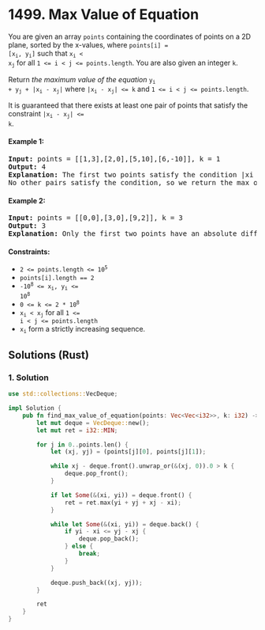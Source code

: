 # 1499. Max Value of Equation
You are given an array `points` containing the coordinates of points on a 2D plane, sorted by the x-values, where <code>points[i] = [x<sub>i</sub>, y<sub>i</sub>]</code> such that <code>x<sub>i</sub> < x<sub>j</sub></code> for all `1 <= i < j <= points.length`. You are also given an integer `k`.

Return *the maximum value of the equation* <code>y<sub>i</sub> + y<sub>j</sub> + |x<sub>i</sub> - x<sub>j</sub>|</code> where <code>|x<sub>i</sub> - x<sub>j</sub>| <= k</code> and `1 <= i < j <= points.length`.

It is guaranteed that there exists at least one pair of points that satisfy the constraint <code>|x<sub>i</sub> - x<sub>j</sub>| <= k</code>.

#### Example 1:
<pre>
<strong>Input:</strong> points = [[1,3],[2,0],[5,10],[6,-10]], k = 1
<strong>Output:</strong> 4
<strong>Explanation:</strong> The first two points satisfy the condition |xi - xj| <= 1 and if we calculate the equation we get 3 + 0 + |1 - 2| = 4. Third and fourth points also satisfy the condition and give a value of 10 + -10 + |5 - 6| = 1.
No other pairs satisfy the condition, so we return the max of 4 and 1.
</pre>

#### Example 2:
<pre>
<strong>Input:</strong> points = [[0,0],[3,0],[9,2]], k = 3
<strong>Output:</strong> 3
<strong>Explanation:</strong> Only the first two points have an absolute difference of 3 or less in the x-values, and give the value of 0 + 0 + |0 - 3| = 3.
</pre>

#### Constraints:
* <code>2 <= points.length <= 10<sup>5</sup></code>
* `points[i].length == 2`
* <code>-10<sup>8</sup> <= x<sub>i</sub>, y<sub>i</sub> <= 10<sup>8</sup></code>
* <code>0 <= k <= 2 * 10<sup>8</sup></code>
* <code>x<sub>i</sub> < x<sub>j</sub></code> for all <code>1 <= i < j <= points.length</code>
* <code>x<sub>i</sub></code> form a strictly increasing sequence.

## Solutions (Rust)

### 1. Solution
```Rust
use std::collections::VecDeque;

impl Solution {
    pub fn find_max_value_of_equation(points: Vec<Vec<i32>>, k: i32) -> i32 {
        let mut deque = VecDeque::new();
        let mut ret = i32::MIN;

        for j in 0..points.len() {
            let (xj, yj) = (points[j][0], points[j][1]);

            while xj - deque.front().unwrap_or(&(xj, 0)).0 > k {
                deque.pop_front();
            }

            if let Some(&(xi, yi)) = deque.front() {
                ret = ret.max(yi + yj + xj - xi);
            }

            while let Some(&(xi, yi)) = deque.back() {
                if yi - xi <= yj - xj {
                    deque.pop_back();
                } else {
                    break;
                }
            }

            deque.push_back((xj, yj));
        }

        ret
    }
}
```
